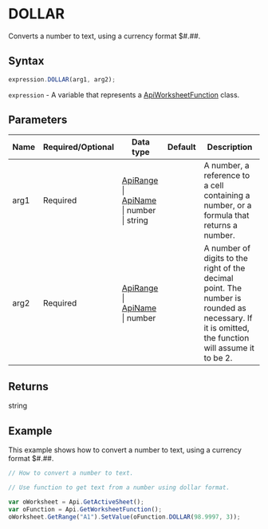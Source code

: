 # DOLLAR

Converts a number to text, using a currency format $#.##.

## Syntax

```javascript
expression.DOLLAR(arg1, arg2);
```

`expression` - A variable that represents a [ApiWorksheetFunction](../ApiWorksheetFunction.md) class.

## Parameters

| **Name** | **Required/Optional** | **Data type** | **Default** | **Description** |
| ------------- | ------------- | ------------- | ------------- | ------------- |
| arg1 | Required | [ApiRange](../../ApiRange/ApiRange.md) \| [ApiName](../../ApiName/ApiName.md) \| number \| string |  | A number, a reference to a cell containing a number, or a formula that returns a number. |
| arg2 | Required | [ApiRange](../../ApiRange/ApiRange.md) \| [ApiName](../../ApiName/ApiName.md) \| number |  | A number of digits to the right of the decimal point. The number is rounded as necessary. If it is omitted, the function will assume it to be 2. |

## Returns

string

## Example

This example shows how to convert a number to text, using a currency format $#.##.

```javascript editor-xlsx
// How to convert a number to text.

// Use function to get text from a number using dollar format.

var oWorksheet = Api.GetActiveSheet();
var oFunction = Api.GetWorksheetFunction();
oWorksheet.GetRange("A1").SetValue(oFunction.DOLLAR(98.9997, 3));
```
